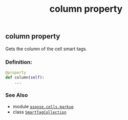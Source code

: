 ﻿---
title: column property
second_title: Aspose.Cells for Python via .NET API References
description: 
type: docs
weight: 90
url: /aspose.cells.markup/smarttagcollection/column/
is_root: false
---

## column property


Gets the column of the cell smart tags.
### Definition:
```python
@property
def column(self):
    ...
```

### See Also
* module [`aspose.cells.markup`](../../)
* class [`SmartTagCollection`](/cells/python-net/aspose.cells.markup/smarttagcollection)
